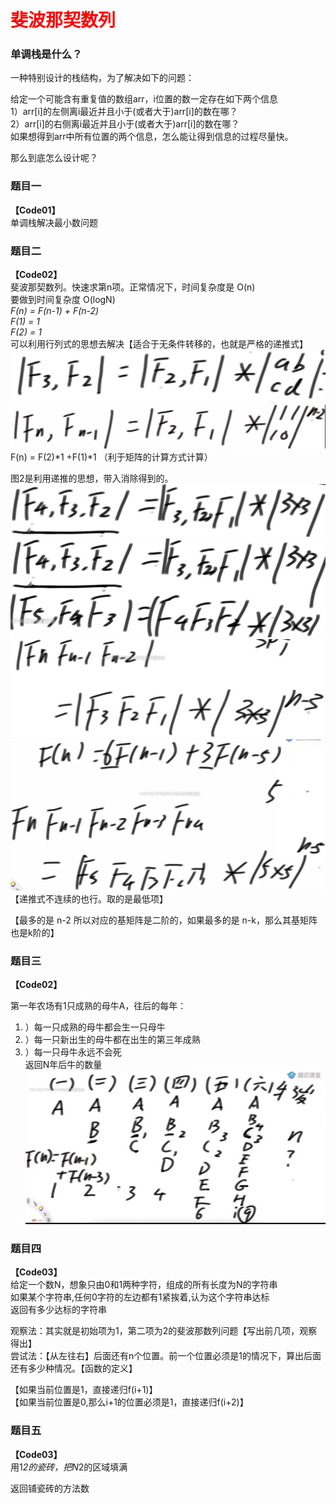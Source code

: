 # <font color="red">**斐波那契数列**</font>  

### 单调栈是什么？  
一种特别设计的栈结构，为了解决如下的问题：  

给定一个可能含有重复值的数组arr，i位置的数一定存在如下两个信息  
1）arr[i]的左侧离i最近并且小于(或者大于)arr[i]的数在哪？  
2）arr[i]的右侧离i最近并且小于(或者大于)arr[i]的数在哪？  
如果想得到arr中所有位置的两个信息，怎么能让得到信息的过程尽量快。  

那么到底怎么设计呢？  

### 题目一  
**【Code01】**  
单调栈解决最小数问题  


### 题目二
**【Code02】**    
斐波那契数列。快速求第n项。正常情况下，时间复杂度是 O(n)  
要做到时间复杂度 O(logN)  
*F(n) = F(n-1) + F(n-2)*  
*F(1) = 1*  
*F(2) = 1*  
可以利用行列式的思想去解决【适合于无条件转移的，也就是严格的递推式】  
![解题思路](img.png)  
![img_1.png](img_1.png)  
F(n) = F(2)*1 +F(1)*1 （利于矩阵的计算方式计算）  

图2是利用递推的思想，带入消除得到的。  
![img_2.png](img_2.png)  
![img_3.png](img_3.png)  
![img_4.png](img_4.png)  
![img_5.png](img_5.png)  
【递推式不连续的也行。取的是最低项】  

【最多的是 n-2 所以对应的基矩阵是二阶的，如果最多的是 n-k，那么其基矩阵也是k阶的】  



### 题目三  
**【Code02】**  
  
第一年农场有1只成熟的母牛A，往后的每年：  
1. ）每一只成熟的母牛都会生一只母牛  
2. ）每一只新出生的母牛都在出生的第三年成熟  
3. ）每一只母牛永远不会死  
返回N年后牛的数量  
![img_6.png](img_6.png)  


### 题目四  
**【Code03】**  
给定一个数N，想象只由0和1两种字符，组成的所有长度为N的字符串  
如果某个字符串,任何0字符的左边都有1紧挨着,认为这个字符串达标  
返回有多少达标的字符串  


观察法：其实就是初始项为1，第二项为2的斐波那数列问题【写出前几项，观察得出】  
尝试法：【从左往右】后面还有n个位置。前一个位置必须是1的情况下，算出后面还有多少种情况。【函数的定义】  

【如果当前位置是1，直接递归f(i+1)】  
【如果当前位置是0,那么i+1的位置必须是1，直接递归f(i+2)】  


### 题目五  
**【Code03】**  
用1*2的瓷砖，把N*2的区域填满  

返回铺瓷砖的方法数  



